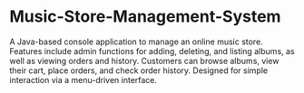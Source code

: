 # Music-Store-Management-System
A Java-based console application to manage an online music store. Features include admin functions for adding, deleting, and listing albums, as well as viewing orders and history. Customers can browse albums, view their cart, place orders, and check order history. Designed for simple interaction via a menu-driven interface.
